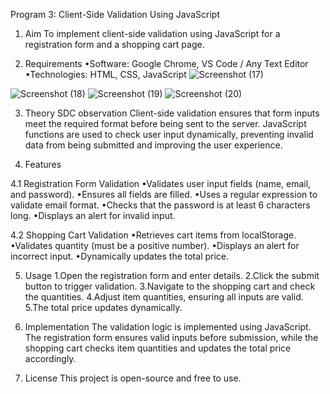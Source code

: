 Program 3: Client-Side Validation Using JavaScript


1. Aim
To implement client-side validation using JavaScript for a registration form and a shopping cart page.

2. Requirements
•Software: Google Chrome, VS Code / Any Text Editor
•Technologies: HTML, CSS, JavaScript
![Screenshot (17)](https://github.com/user-attachments/assets/d9f9a0ba-344a-4495-92d1-38941571450a)

![Screenshot (18)](https://github.com/user-attachments/assets/3c611137-c377-4ead-959c-9698694865c1)
![Screenshot (19)](https://github.com/user-attachments/assets/2b121b8e-68dd-49b0-b718-cab8ccacd5c6)
![Screenshot (20)](https://github.com/user-attachments/assets/f3475e38-17ca-437c-8c0a-a39c722131a0)



3. Theory
SDC observation
Client-side validation ensures that form inputs meet the required format before being sent to the server. JavaScript functions are used to check user input dynamically, preventing invalid data from being submitted and improving the user experience.

4. Features

4.1 Registration Form Validation
•Validates user input fields (name, email, and password).
•Ensures all fields are filled.
•Uses a regular expression to validate email format.
•Checks that the password is at least 6 characters long.
•Displays an alert for invalid input.

4.2 Shopping Cart Validation
•Retrieves cart items from localStorage.
•Validates quantity (must be a positive number).
•Displays an alert for incorrect input.
•Dynamically updates the total price.

5. Usage
1.Open the registration form and enter details.
2.Click the submit button to trigger validation.
3.Navigate to the shopping cart and check the quantities.
4.Adjust item quantities, ensuring all inputs are valid.
5.The total price updates dynamically.

6. Implementation
The validation logic is implemented using JavaScript. The registration form ensures valid inputs before submission, while the shopping cart checks item quantities and updates the total price accordingly.

7. License
This project is open-source and free to use.
